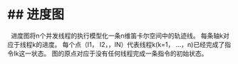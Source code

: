 # \##  进度图

  进度图将n个并发线程的执行模型化一条n维笛卡尔空间中的轨迹线。
  每条轴k对应于线程k的进度。
  每个点（I1， I2，，IN）代表线程k(k=1， …，n)已经完成了指令Ik这一状态。 图的原点对应于没有任何线程完成一条指令的初始状态。
